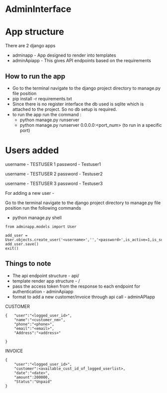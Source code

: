# AdminInterface

# App structure

There are 2 django apps 
- adminapp - App designed to render into templates
- adminApiapp - This gives API endpoints based on the requirements

## How to run the app
- Go to the terminal navigate to the django project directory to manage.py file position
- pip install -r requirements.txt
- Since there is no register interface the db used is sqlite which is attached to the project. So no db setup is required.
- to run the app run the command : 
    - python manage.py runserver
    - python manage.py runserver 0.0.0.0:<port_num> (to run in a specific port)

# Users added

username - TESTUSER 1
password - Testuser1

username - TESTUSER 2
password - Testuser2

username - TESTUSER 3
password - Testuser3

For adding a new user -

Go to the terminal navigate to the django project directory to manage.py file position
run the following commands
- python manage.py shell

```
from adminapp.models import User

add_user = User.objects.create_user('<username>','','<password>',is_active=1,is_superuser=1)
add_user.save()
exit()

```
## Things to note

- The api endpoint structure - api/<endpoint>
- template render app structure - /<endpoint>
- pass the access token from the response to each endpoint for authentication - adminApiapp
- format to add a new customer/invoice through api call - adminAPIapp

CUSTOMER

```
{   "user":"<logged_user_id>",
    "name":"<customer_nm>",
    "phone":"<phone>",
    "email":"<email>",
    "Address":"<address>"

}

```
INVOICE

```
{
    "user":"<logged_user_id>",
    "customer":<available_cust_id_of_logged_userlist>,
    "date":"<date>",
    "amount":200000,
    "Status":"Unpaid"
}

```